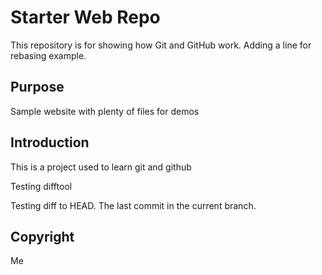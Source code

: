 # Starter Web Repo

This repository is for showing how Git and GitHub work.  Adding a line for rebasing example.

## Purpose

Sample website with plenty of files for demos

## Introduction

This is a project used to learn git and github

Testing difftool

Testing diff to HEAD.  The last commit in the current branch.

## Copyright

Me
